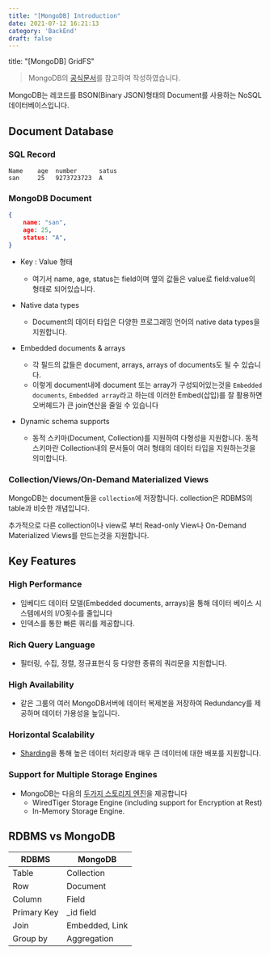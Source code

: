 ```yaml
---
title: "[MongoDB] Introduction"
date: 2021-07-12 16:21:13
category: 'BackEnd'
draft: false
---
```


title: "[MongoDB] GridFS"
<br>
> MongoDB의 [공식문서](https://docs.mongodb.com/manual/introduction/#key-features)를 참고하여 작성하였습니다.

MongoDB는 레코드를 BSON(Binary JSON)형태의 Document를 사용하는 NoSQL데이터베이스입니다.

## Document Database

### SQL Record
```
Name    age  number      satus
san     25   9273723723  A
```

### MongoDB Document
```json
{
    name: "san",
    age: 25,
    status: "A",
}
```
- Key : Value 형태
  - 여기서 name, age, status는 field이며 옆의 값들은 value로 field:value의 형태로 되어있습니다. 

- Native data types
  - Document의 데이터 타입은 다양한 프로그래밍 언어의 native data types을 지원합니다.

- Embedded documents & arrays
  - 각 필드의 값들은 document, arrays, arrays of documents도 될 수 있습니다. 
  - 이렇게 document내에 document 또는 array가 구성되어있는것을 `Embedded documents`, `Embedded array`라고 하는데 이러한 Embed(삽입)를 잘 활용하면 오버헤드가 큰 join연산을 줄일 수 있습니다

- Dynamic schema supports
  - 동적 스키마(Document, Collection)를 지원하여 다형성을 지원합니다. 동적 스키마란 Collection내의 문서들이 여러 형태의 데이터 타입을 지원하는것을 의미합니다.

### Collection/Views/On-Demand Materialized Views

MongoDB는 document들을 `collection`에 저장합니다. collection은 RDBMS의 table과 비슷한 개념입니다. 

추가적으로 다른 collection이나 view로 부터 Read-only View나 On-Demand Materialized Views를 만드는것을 지원합니다.

## Key Features

### High Performance
- 임베디드 데이터 모델(Embedded documents, arrays)을 통해 데이터 베이스 시스템에서의 I/O횟수를 줄입니다
- 인덱스를 통한 빠른 쿼리를 제공합니다.

### Rich Query Language
- 필터링, 수집, 정렬, 정규표현식 등 다양한 종류의 쿼리문을 지원합니다.

### High Availability
- 같은 그룸의 여러 MongoDB서버에 데이터 복제본을 저장하여 Redundancy를 제공하며 데이터 가용성을 높입니다. 

### Horizontal Scalability
- [Sharding](https://docs.mongodb.com/manual/sharding/#std-label-sharding-introduction)을 통해 높은 데이터 처리량과 매우 큰 데이터에 대한 배포를 지원합니다.

### Support for Multiple Storage Engines
- MongoDB는 다음의 [두가지 스토리지 엔진](https://docs.mongodb.com/manual/core/storage-engines/)을 제공합니다
  - WiredTiger Storage Engine (including support for Encryption at Rest)
  - In-Memory Storage Engine.

## RDBMS vs MongoDB

| RDBMS       | MongoDB        |
| ----------- | -------------- |
| Table       | Collection     |
| Row         | Document       |
| Column      | Field          |
| Primary Key | _id field      |
| Join        | Embedded, Link |
| Group by    | Aggregation    |
